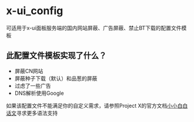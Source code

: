# x-ui_config
可适用于x-ui面板服务端的国内网站屏蔽、广告屏蔽、禁止BT下载的配置文件模板
## 此配置文件模板实现了什么？
* 屏蔽CN网站
* 屏蔽种子下载（默认）和品葱的屏蔽
* 过虑了一些广告
* DNS解析使用Google

如果该配置文件不能满足你的自定义需求，请参照Project X的官方文档[小小白白话文](https://xtls.github.io/document/level-1/routing-lv1-part1.html#_1-%E5%88%9D%E8%AF%86%E3%80%90%E8%B7%AF%E7%94%B1%E3%80%91%E4%B8%89%E5%85%84%E5%BC%9F)寻求更多语法支持
